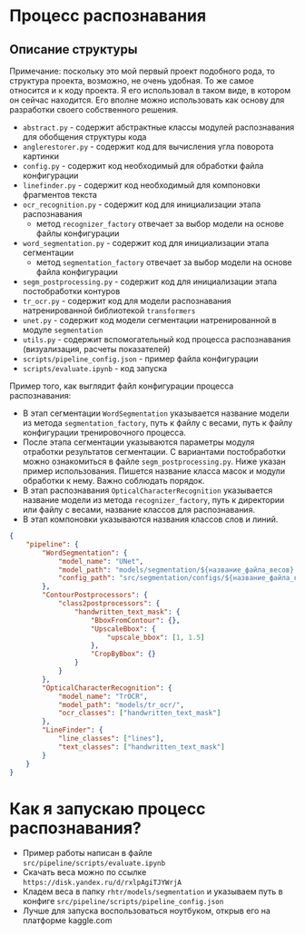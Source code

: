 # Процесс распознавания

## Описание структуры

Примечание: поскольку это мой первый проект подобного рода, то структура проекта, возможно, не очень удобная.
То же самое относится и к коду проекта. Я его использовал в таком виде, в котором он сейчас находится.
Его вполне можно использовать как основу для разработки своего собственного решения.

- `abstract.py` - содержит абстрактные классы модулей распознавания для обобщения структуры кода
- `anglerestorer.py` - содержит код для вычисления угла поворота картинки
- `config.py` - содержит код необходимый для обработки файла конфигурации
- `linefinder.py` - содержит код необходимый для компоновки фрагментов текста
- `ocr_recognition.py` - содержит код для инициализации этапа распознавания
    - метод `recognizer_factory` отвечает за выбор модели на основе файлы конфигурации
- `word_segmentation.py` - содержит код для инициализации этапа сегментации
    - метод `segmentation_factory` отвечает за выбор модели на основе файла конфигурации
- `segm_postprocessing.py` - содержит код для инициализации этапа постобработки контуров
- `tr_ocr.py` - содержит код для модели распознавания натренированной библиотекой `transformers`
- `unet.py` - содержит код модели сегментации натренированной в модуле `segmentation`
- `utils.py` - содержит вспомогательный код процесса распознавания (визуализация, расчеты показателей)
- `scripts/pipeline_config.json` - пример файла конфигурации
- `scripts/evaluate.ipynb` - код запуска

Пример того, как выглядит файл конфигурации процесса распознавания:

- В этап сегментации `WordSegmentation` указывается название модели из метода `segmentation_factory`,
  путь к файлу с весами, путь к файлу конфигурации тренировочного процесса.
- После этапа сегментации указываются параметры модуля отработки результатов сегментации.
  С вариантами постобработки можно ознакомиться в файле `segm_postprocessing.py`.
  Ниже указан пример использования. Пишется название класса масок и модули обработки к нему.
  Важно соблюдать порядок.
- В этап распознавания `OpticalCharacterRecognition` указывается название модели из метода `recognizer_factory`,
  путь к директории или файлу с весами, название классов для распознавания.
- В этап компоновки указываются названия классов слов и линий.

```json
{
    "pipeline": {
        "WordSegmentation": {
            "model_name": "UNet",
            "model_path": "models/segmentation/${название_файла_весов}.onnx",
            "config_path": "src/segmentation/configs/${название_файла_конфигурации}.json"
        },
        "ContourPostprocessors": {
            "class2postprocessors": {
                "handwritten_text_mask": {
                    "BboxFromContour": {},
                    "UpscaleBbox": {
                        "upscale_bbox": [1, 1.5]
                    },
                    "CropByBbox": {}
                }
            }
        },
        "OpticalCharacterRecognition": {
            "model_name": "TrOCR",
            "model_path": "models/tr_ocr/",
            "ocr_classes": ["handwritten_text_mask"]
        },
        "LineFinder": {
            "line_classes": ["lines"],
            "text_classes": ["handwritten_text_mask"]
        }
    }
}
```

# Как я запускаю процесс распознавания?

- Пример работы написан в файле `src/pipeline/scripts/evaluate.ipynb`
- Скачать веса можно по ссылке `https://disk.yandex.ru/d/rxlpAgiTJYWrjA`
- Кладем веса в папку `rhtr/models/segmentation` и указываем путь в конфиге `src/pipeline/scripts/pipeline_config.json`
- Лучше для запуска воспользоваться ноутбуком, открыв его на платформе kaggle.com
